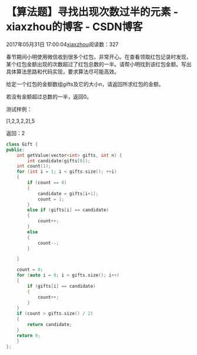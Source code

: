 # 【算法题】寻找出现次数过半的元素 - xiaxzhou的博客 - CSDN博客





2017年05月31日 17:00:04[xiaxzhou](https://me.csdn.net/xiaxzhou)阅读数：327








> 
春节期间小明使用微信收到很多个红包，非常开心。在查看领取红包记录时发现，某个红包金额出现的次数超过了红包总数的一半。请帮小明找到该红包金额。写出具体算法思路和代码实现，要求算法尽可能高效。 

  给定一个红包的金额数组gifts及它的大小n，请返回所求红包的金额。 

  若没有金额超过总数的一半，返回0。 

  测试样例： 

  [1,2,3,2,2],5 

  返回：2
```cpp
class Gift {
public:
    int getValue(vector<int> gifts, int n) {
        int candidate(gifts[0]);
    int count(1);
    for (int i = 1; i < gifts.size(); ++i)
    {
        if (count == 0)
        {
            candidate = gifts[i+1];
            count = 1;
        }
        else if (gifts[i] == candidate)
        {
            count++;
        }
        else
        {
            count--;
        }

    }

    count = 0;
    for (auto i = 0; i < gifts.size(); i++)
    {
        if (gifts[i] == candidate)
        {
            count++;
        }
    }
    if (count > gifts.size() / 2)
    {
        return candidate;
    }
    return 0;
    }
};
```






